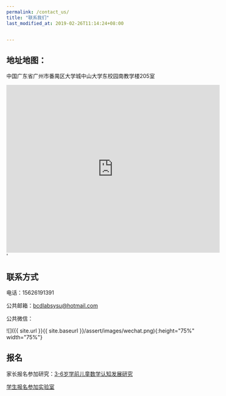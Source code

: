 ```yaml
---
permalink: /contact_us/
title: "联系我们"
last_modified_at: 2019-02-26T11:14:24+08:00


---
```


## 地址地图：

中国广东省广州市番禺区大学城中山大学东校园南教学楼205室

<iframe width='560' height='440' frameborder='0' scrolling='no' marginheight='0' marginwidth='0' src='http://f.amap.com/2Tm8u_0036Lcb'></iframe>'

## 联系方式

电话：15626191391

公共邮箱：bcdlabsysu@hotmail.com

公共微信：

![]({{ site.url }}{{ site.baseurl }}/assert/images/wechat.png){:height="75%" width="75%"}

## 报名

家长报名参加研究：[3-6岁学前儿童数学认知发展研究](http://www.wjx.top/m/32406220.aspx)

[学生报名参加实验室](http://www.wjx.top/m/31474167.aspx)